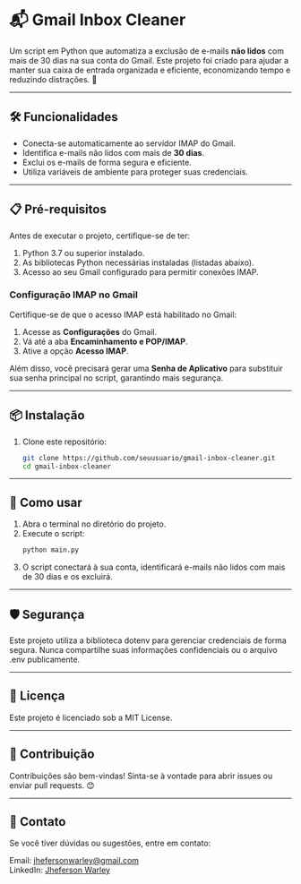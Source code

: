# 📬 Gmail Inbox Cleaner

Um script em Python que automatiza a exclusão de e-mails **não lidos** com mais de 30 dias na sua conta do Gmail. Este projeto foi criado para ajudar a manter sua caixa de entrada organizada e eficiente, economizando tempo e reduzindo distrações. 🚀

---

## 🛠️ Funcionalidades

- Conecta-se automaticamente ao servidor IMAP do Gmail.
- Identifica e-mails não lidos com mais de **30 dias**.
- Exclui os e-mails de forma segura e eficiente.
- Utiliza variáveis de ambiente para proteger suas credenciais.

---

## 📋 Pré-requisitos

Antes de executar o projeto, certifique-se de ter:

1. Python 3.7 ou superior instalado.
2. As bibliotecas Python necessárias instaladas (listadas abaixo).
3. Acesso ao seu Gmail configurado para permitir conexões IMAP.

### Configuração IMAP no Gmail
Certifique-se de que o acesso IMAP está habilitado no Gmail:
1. Acesse as **Configurações** do Gmail.
2. Vá até a aba **Encaminhamento e POP/IMAP**.
3. Ative a opção **Acesso IMAP**.

Além disso, você precisará gerar uma **Senha de Aplicativo** para substituir sua senha principal no script, garantindo mais segurança.

---

## 📦 Instalação

1. Clone este repositório:
   ```bash
   git clone https://github.com/seuusuario/gmail-inbox-cleaner.git
   cd gmail-inbox-cleaner

---

## 🚀 Como usar
 1. Abra o terminal no diretório do projeto.
 2. Execute o script:
    ```bash
    python main.py
 3. O script conectará à sua conta, identificará e-mails não lidos com mais de 30 dias e os excluirá.

---

## 🛡️ Segurança 

Este projeto utiliza a biblioteca dotenv para gerenciar credenciais de forma segura. Nunca compartilhe suas informações confidenciais ou o arquivo .env publicamente.
  
---

## 📝 Licença

Este projeto é licenciado sob a MIT License.
  
---

## 🤝 Contribuição

Contribuições são bem-vindas! Sinta-se à vontade para abrir issues ou enviar pull requests. 😊
  
---

## 📧 Contato

Se você tiver dúvidas ou sugestões, entre em contato:

Email: jhefersonwarley@gmail.com <br>
LinkedIn: [Jheferson Warley](https://www.linkedin.com/in/jheferson-warley/)
